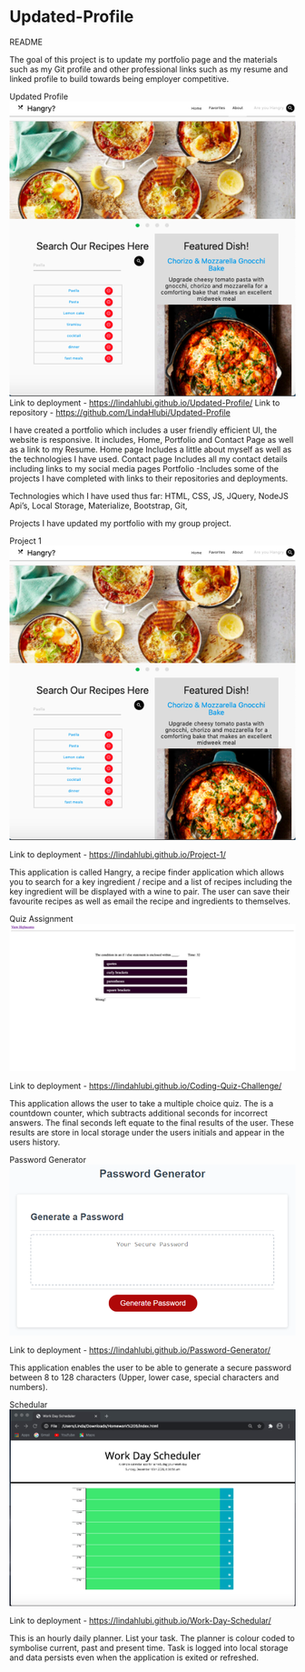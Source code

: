# Updated-Profile
README

The goal of this project is to update my portfolio page and the materials such as my Git profile and other professional links such as my resume and linked profile to build towards being employer competitive.

Updated Profile 
<img src="./My Pics/Screen Shot 2021-01-11 at 11.38.16 am.png">
Link to deployment - https://lindahlubi.github.io/Updated-Profile/ 
Link to repository - https://github.com/LindaHlubi/Updated-Profile

I have created a portfolio which includes a user friendly efficient UI, the website is responsive.
It includes, Home, Portfolio and Contact Page as well as a link to my Resume.
Home page
Includes a little about myself as well as the technologies I have used.
Contact page
Includes all my contact details including links to my social media pages
Portfolio
-Includes some of the projects I have completed with links to their repositories and deployments.

Technologies which I have used thus far:
HTML, CSS, JS, JQuery, NodeJS
Api’s, Local Storage, Materialize, Bootstrap, Git,

Projects
I have updated my portfolio with my group project.

Project 1
 <img src="./My Pics/Screen Shot 2021-01-11 at 11.38.16 am.png">

Link to deployment - https://lindahlubi.github.io/Project-1/

This application is called Hangry, a recipe finder application which allows you to search for a key ingredient / recipe and a list of recipes including the key ingredient will be displayed with a wine to pair. The user can save their favourite recipes as well as email the recipe and ingredients to themselves.

Quiz Assignment
<img src="./My Pics/quiz.png">

Link to deployment - https://lindahlubi.github.io/Coding-Quiz-Challenge/

This application allows the user to take a multiple choice quiz. The is a countdown counter, which subtracts additional seconds for incorrect answers. The final seconds left equate to the final results of the user. These results are store in local storage under the users initials and appear in the users history.

Password Generator
<img src="./My Pics/demo pw.png">

Link to deployment - https://lindahlubi.github.io/Password-Generator/

This application enables the user to be able to generate a secure password between 8 to 128 characters (Upper, lower case, special characters and numbers). 

Schedular
<img src="./My Pics/Schedular.png">

Link to deployment - https://lindahlubi.github.io/Work-Day-Schedular/

This is an hourly daily planner. List your task. The planner is colour coded to symbolise current, past and present time. Task is logged into local storage and data persists even when the application is exited or refreshed.
